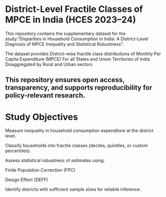 # District-Level Fractile Classes of MPCE in India (HCES 2023–24)

This repository contains the supplementary dataset for the study:“Disparities in Household Consumption in India: A District-Level Diagnosis of MPCE Inequality and Statistical Robustness”.

The dataset provides District-wise fractile class distributions of Monthly Per Capita Expenditure (MPCE) For all States and Union Territories of India Disaggregated by Rural and Urban sectors

## This repository ensures open access, transparency, and supports reproducibility for policy-relevant research.

# Study Objectives

Measure inequality in household consumption expenditure at the district level.

Classify households into fractile classes (deciles, quintiles, or custom percentiles).

Assess statistical robustness of estimates using:

Finite Population Correction (FPC)

Design Effect (DEFF)

Identify districts with sufficient sample sizes for reliable inference.
